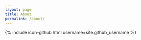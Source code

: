 ```yaml
---
layout: page
title: About
permalink: /about/
---
```


{% include icon-github.html username=site.github_username %}
